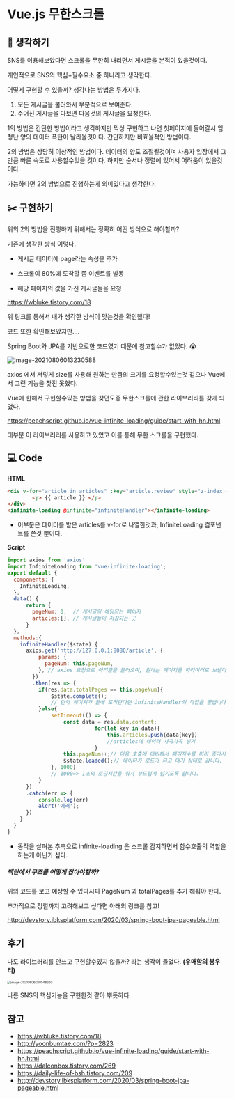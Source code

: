 # Vue.js 무한스크롤



## :thinking: 생각하기

SNS를 이용해보았다면 스크롤을 무한히 내리면서 게시글을 본적이 있을것이다.  

개인적으로 SNS의 핵심+필수요소 중 하나라고 생각한다.

어떻게 구현할 수 있을까? 생각나는 방법은 두가지다.



1. 모든 게시글을 불러와서 부분적으로 보여준다.
2. 주어진 게시글을 다보면 다음것의 게시글을 요청한다.



1의 방법은 간단한 방법이라고 생각하지만 막상 구현하고 나면 첫페이지에 들어갈시 엄청난 양의 데이터 폭탄이 날라올것이다.  간단하지만 비효율적인 방법이다.

2의 방법은 상당히 이상적인 방법이다. 데이터의 양도 조절될것이며 사용자 입장에서 그만큼 빠른 속도로 사용할수있을 것이다. 하지만 순서나 정렬에 있어서 어려움이 있을것이다.



가능하다면 2의 방법으로 진행하는게 의미있다고 생각한다.



## :scissors: 구현하기

위의 2의 방법을 진행하기 위해서는 정확히 어떤 방식으로 해야할까?

기존에 생각한 방식 이렇다.

- 게시글 데이터에 page라는 속성을 추가

- 스크롤이 80%에 도착할 쯤 이벤트를 발동

- 해당 페이지의 값을 가진 게시글들을 요청



https://wbluke.tistory.com/18

위 링크를 통해서 내가 생각한 방식이 맞는것을 확인했다! 

코드 또한 확인해보았지만....

Spring Boot와 JPA를 기반으로한 코드였기 때문에 참고할수가 없었다. :sob:

![image-20210806013230588](C:\Users\multicampus\AppData\Roaming\Typora\typora-user-images\image-20210806013230588.png)

axios 에서 저렇게 size를 사용해 원하는 만큼의 크기를 요청할수있는것 같으나 Vue에서 그런 기능을 찾진 못했다.



Vue에 한해서 구현할수있는 방법을 찾던도중 무한스크롤에 관한 라이브러리를 찾게 되었다.

https://peachscript.github.io/vue-infinite-loading/guide/start-with-hn.html

대부분 이 라이브러리를 사용하고 있었고 이를 통해 무한 스크롤을 구현했다.



## :computer: Code

**HTML**

```html
<div v-for="article in articles" :key="article.review" style="z-index:-1;">
        <p> {{ article }} </p>
</div>
<infinite-loading @infinite="infiniteHandler"></infinite-loading>
```

- 이부분은 데이터를 받은 articles를 v-for로 나열한것과, InfiniteLoading 컴포넌트를 쓴것 뿐이다.



**Script**

``` javascript
import axios from 'axios'
import InfiniteLoading from 'vue-infinite-loading';
export default {
  components: {
    InfiniteLoading,
  },
  data() {
      return {
        pageNum: 0,  // 게시글의 해당되는 페이지
        articles:[], // 게시글들이 저장되는 곳
      }
  },
  methods:{
    infiniteHandler($state) {
      axios.get('http://127.0.0.1:8080/article', {
          params: {
            pageNum: this.pageNum,
          }, // axios 요청으로 아티클을 불러오며, 원하는 페이지를 파라미터로 보낸다.
        })
        .then(res => {
          if(res.data.totalPages == this.pageNum){
              $state.complete();	
              // 만약 페이지가 끝에 도착한다면 infiniteHandler의 작업을 끝냅니다.
          }else{
              setTimeout(() => {
                  const data = res.data.content;
                            for(let key in data){
                                this.articles.push(data[key])
                                //articles에 데이터 차곡차곡 넣기
                            }
                  this.pageNum++;// 다음 호출에 대비해서 페이지수를 미리 증가시킵니다.
                  $state.loaded();// 데이터가 로드가 되고 대기 상태로 갑니다.
              }, 1000)
              // 1000=> 1초의 로딩시간을 줘서 부드럽게 넘기도록 합니다.
          }
      })
      .catch(err => {
          console.log(err)
          alert('에러');
      })
    }
  }
}
```

- 동작을 살펴본 추측으로 infinite-loading  은 스크롤 감지하면서 함수호출의 역할을 하는게 아닌가 싶다.



##### 백단에서 구조를 어떻게 잡아야할까? 

위의 코드를 보고 예상할 수 있다시피 PageNum 과 totalPages를 추가 해줘야 한다.



추가적으로 정렬까지 고려해보고 싶다면 아래의 링크를 참고!

http://devstory.ibksplatform.com/2020/03/spring-boot-jpa-pageable.html



## 후기

나도 라이브러리를 안쓰고 구현할수있지 않을까? 라는 생각이 들었다.  **(우매함의 봉우리)**

<img src="C:\Users\multicampus\AppData\Roaming\Typora\typora-user-images\image-20210806020548260.png" alt="image-20210806020548260" style="zoom: 50%;" />

나름 SNS의 핵심기능을 구현한것 같아 뿌듯하다.



## 참고

- https://wbluke.tistory.com/18
- http://yoonbumtae.com/?p=2823
- https://peachscript.github.io/vue-infinite-loading/guide/start-with-hn.html
- https://dalconbox.tistory.com/269
- https://daily-life-of-bsh.tistory.com/209
- http://devstory.ibksplatform.com/2020/03/spring-boot-jpa-pageable.html